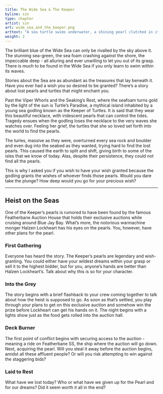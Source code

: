 ```yaml
---
title: The Wide Sea & The Keeper
byline: sin
type: chapter
artist: sin
art: wide_sea_and_the_keeper.png
arttext: "A sea turtle swims underwater, a shining pearl clutched in its mouth."
weight: 2
---
```


The brilliant blue of the Wide Sea can only be rivalled by the sky above it. The stunning sea-green, the sea foam crashing against the shore, the impeccable deep - all alluring and ever unwilling to let you out of its grasp. There is much to be found in the Wide Sea if you only learn to swim within its waves. 

Stories about the Sea are as abundant as the treasures that lay beneath it. Have you ever had a wish you so desired to be granted? There’s a story about lost pearls and turtles that might enchant you. 

Past the Viper Whorls and the Seaking’s Rest, where the seafoam turns gold by the light of the sun is Turtle’s Paradise, a mythical island inhabited by a young sea godling known as the Keeper of Turtles. It is said that they wear this beautiful necklace, with iridescent pearls that can control the tides. Tragedy ensues when the godling loses the necklace to the very waves she watches over. Feeling her grief, the turtles that she so loved set forth into the world to find the pearls.

The turles, massive as they were, overturned every sea rock and boulder and even dug into the seabed as they wanted, trying hard to find the lost pearls. This caused the earth to split and shift, giving birth to some of the isles that we know of today. Alas, despite their persistence, they could not find all the pearls.

This is why I asked you if you wish to have your wish granted because the godling grants the wishes of whoever finds those pearls. Would you dare take the plunge? How deep would you go for your precious wish?

***

## Heist on the Seas
One of the Keeper’s pearls is rumored to have been found by the famous Featherbane Auction House that holds their exclusive auctions while cruising around Blue Jay Bay. What’s more, the  notorious warmachine monger Halzen Lockheart has his eyes on the pearls. You, however, have other plans for the pearl.

### First Gathering
Everyone has heard the story. The Keeper’s pearls are legendary and wish-granting. You could either have your wildest dreams within your grasp or sell it to the highest bidder, but for you, anyone’s hands are better than Halzen Lockheart’s. Talk about why this is so for your character.

### Into the Grey
The story begins with a brief flashback to your crew coming together to talk about how the heist is supposed to go. As soon as that’s settled, you play through your plans to get on this exclusive auction and somehow win the prize before Lockheart can get his hands on it. The night begins with a lights show just as the food gets rolled into the auction hall.

### Deck Burner
The first point of conflict begins with securing access to the auction - meaning a ride on Featherbane SS, the ship where the auction will go down. Next, acquiring the pearl. Will you steal it away before the auction begins, amidst all these affluent people? Or will you risk attempting to win against the staggering bids?

### Laid to Rest
What have we lost today? Who or what have we given up for the Pearl and for our dreams? Did it seem worth it all in the end?
